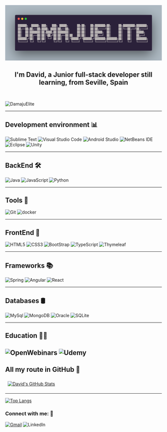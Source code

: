
<img src="./img/carbon_DamajuElite.png">


<h2 align="center">I'm David, a Junior full-stack developer still learning, from Seville, Spain
</h2>


<br>

![DamajuElite](https://komarev.com/ghpvc/?username=DamajuElite&color=ABEBC6)

---

## Development environment 📊

![Sublime Text](https://img.shields.io/badge/sublime_text-%23575757.svg?style=for-the-badge&logo=sublime-text&logoColor=important)
![Visual Studio Code](https://img.shields.io/badge/Visual%20Studio%20Code-0078d7.svg?style=for-the-badge&logo=visual-studio-code&logoColor=white)
![Android Studio](https://img.shields.io/badge/Android%20Studio-3DDC84.svg?style=for-the-badge&logo=android-studio&logoColor=white)
![NetBeans IDE](https://img.shields.io/badge/NetBeansIDE-1B6AC6.svg?style=for-the-badge&logo=apache-netbeans-ide&logoColor=white)
![Eclipse](https://img.shields.io/badge/Eclipse-FE7A16.svg?style=for-the-badge&logo=Eclipse&logoColor=white)
![Unity](https://img.shields.io/badge/unity-%23000000.svg?style=for-the-badge&logo=unity&logoColor=white)

---

## BackEnd 🛠

![Java](https://img.shields.io/badge/java-%23ED8B00.svg?style=for-the-badge&logo=java&logoColor=white)
![JavaScript](https://img.shields.io/badge/javascript-%23323330.svg?style=for-the-badge&logo=javascript&logoColor=%23F7DF1E)
![Python](https://img.shields.io/badge/python-3670A0?style=for-the-badge&logo=python&logoColor=ffdd54)

---
## Tools 🔧

![Git](https://img.shields.io/badge/git-%23F05033.svg?style=for-the-badge&logo=git&logoColor=white)
![docker](https://img.shields.io/badge/docker-%231572B6?style=for-the-badge&logo=docker&logoColor=white)

---
## FrontEnd 🎨

![HTML5](https://img.shields.io/badge/html5-%23E34F26.svg?style=for-the-badge&logo=html5&logoColor=white)
![CSS3](https://img.shields.io/badge/css3-%231572B6.svg?style=for-the-badge&logo=css3&logoColor=white)
![BootStrap](https://img.shields.io/badge/Bootstrap-563D7C?style=for-the-badge&logo=bootstrap&logoColor=white)
![TypeScript](https://img.shields.io/badge/TypeScript-%231572B6.svg?style=for-the-badge&logo=TypeScript&logoColor=white)
![Thymeleaf](https://img.shields.io/badge/Thymeleaf-%23005C0F.svg?style=for-the-badge&logo=Thymeleaf&logoColor=white)

---
## Frameworks 📚

![Spring](https://img.shields.io/badge/Spring-6DB33F?style=for-the-badge&logo=spring&logoColor=white)
![Angular](https://img.shields.io/badge/Angular-DD0031?style=for-the-badge&logo=angular&logoColor=white)
![React](https://img.shields.io/badge/react-%2320232a.svg?style=for-the-badge&logo=react&logoColor=%2361DAFB)

---
## Databases 🛢

![MySql](https://img.shields.io/badge/MySQL-00000F?style=for-the-badge&logo=mysql&logoColor=white)
![MongoDB](https://img.shields.io/badge/MongoDB-%234ea94b.svg?style=for-the-badge&logo=mongodb&logoColor=white)
![Oracle](https://img.shields.io/badge/Oracle-F80000?style=for-the-badge&logo=oracle&logoColor=white)
![SQLite](https://img.shields.io/badge/sqlite-%2307405e.svg?style=for-the-badge&logo=sqlite&logoColor=white)

---
## Education 🧑‍🏫

![OpenWebinars](https://img.shields.io/badge/OpenWebinars-C20A20?style=for-the-badge&logo=OpenWebinars&logoColor=white)
![Udemy](https://img.shields.io/badge/Udemy-A435F0?style=for-the-badge&logo=Udemy&logoColor=white)
---


## All my route in GitHub 🧩

<a href="https://github.com/DamajuElite">
  <img align="center" style="margin:0.5rem" src="https://github-readme-stats.vercel.app/api?username=DamajuElite&show_icons=true&line_height=27&count_private=true&title_color=ffffff&text_color=c9cacc&icon_color=4AB097&bg_color=1A2B34" alt="David's GitHub Stats" />
</a>

---

[![Top Langs](https://github-readme-stats.vercel.app/api/top-langs/?username=DamajuElite&layout=compact)](https://github.com/anuraghazra/github-readme-stats)


<h3 align="left">Connect with me: 🔗</h3>

[![Gmail](https://img.shields.io/badge/Gmail-D14836?style=for-the-badge&logo=gmail&logoColor=white)](mailto:dvd.magrassi.julian@gmail.com)
![LinkedIn](https://img.shields.io/badge/linkedin-%230077B5.svg?style=for-the-badge&logo=linkedin&logoColor=white)
